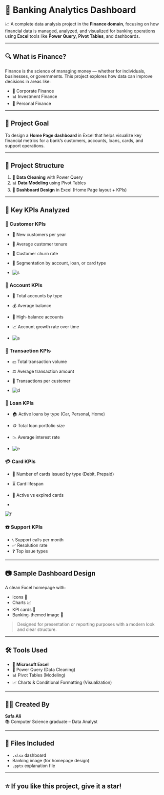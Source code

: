 
# 🏦 Banking Analytics Dashboard

📈 A complete data analysis project in the **Finance domain**, focusing on how financial data is managed, analyzed, and visualized for banking operations using **Excel** tools like **Power Query**, **Pivot Tables**, and dashboards.

---

## 🔍 What is Finance?

Finance is the science of managing money — whether for individuals, businesses, or governments. This project explores how data can improve decisions in areas like:

- 💼 Corporate Finance
- 📊 Investment Finance
- 👛 Personal Finance

---

## 🎯 Project Goal

To design a **Home Page dashboard** in Excel that helps visualize key financial metrics for a bank’s customers, accounts, loans, cards, and support operations.

---

## 🧱 Project Structure

1. 🧼 **Data Cleaning** with Power Query  
2. 📊 **Data Modeling** using Pivot Tables  
3. 🎨 **Dashboard Design** in Excel (Home Page layout + KPIs)






---

## 📌 Key KPIs Analyzed

### 👥 Customer KPIs
- 🧍 New customers per year  
- 📅 Average customer tenure  
- 🔄 Customer churn rate  
- 🧩 Segmentation by account, loan, or card type

- ![s](https://github.com/user-attachments/assets/94139a6d-e208-4dec-b74b-b0900f9afcc4)

### 🏦 Account KPIs
- 💼 Total accounts by type  
- 💰 Average balance  
- 💎 High-balance accounts  
- 📈 Account growth rate over time

- ![a](https://github.com/user-attachments/assets/eecf6e88-ed3a-432f-af32-c48a0befd50e)

### 💸 Transaction KPIs
- 💵 Total transaction volume  
- ⚖️ Average transaction amount  
- 🧮 Transactions per customer

- ![d](https://github.com/user-attachments/assets/bffb3d76-de27-42bd-b735-5f0c678fd003)

### 🧾 Loan KPIs
- 🏠 Active loans by type (Car, Personal, Home)  
- 🪙 Total loan portfolio size  
- 📉 Average interest rate

- ![e](https://github.com/user-attachments/assets/5b3a6679-7577-4709-8f32-01d96fb080b6) 

### 💳 Card KPIs
- 🪪 Number of cards issued by type (Debit, Prepaid)  
- ⏳ Card lifespan  
- 🔁 Active vs expired cards

- 
![f](https://github.com/user-attachments/assets/8dadf057-cc14-4b34-8a29-319c4983ddf0)

### ☎️ Support KPIs
- 📞 Support calls per month  
- ✅ Resolution rate  
- ❓ Top issue types  

---

## 📷 Sample Dashboard Design

A clean Excel homepage with:
- Icons 🎯
- Charts 📈
- KPI cards 🧾
- Banking-themed image 🏦

> Designed for presentation or reporting purposes with a modern look and clear structure.

---

## 🛠 Tools Used

- 📗 **Microsoft Excel**
- 🧼 Power Query (Data Cleaning)
- 📊 Pivot Tables (Modeling)
- 📈 Charts & Conditional Formatting (Visualization)

---

## 👩‍💻 Created By

**Safa Ali**  
📚 Computer Science graduate – Data Analyst

---

## 📁 Files Included

- `.xlsx` dashboard
- Banking image (for homepage design)
- `.pptx` explanation file


---

## ⭐ If you like this project, give it a star!
